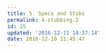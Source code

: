 ```yaml
---
title: 5. Specs and Stubs
permalink: 4-stubbing-2
id: 15
updated: '2016-12-11 14:37:14'
date: 2016-12-10 11:45:47
---
```

